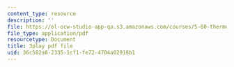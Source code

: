 ```yaml
---
content_type: resource
description: ''
file: https://ol-ocw-studio-app-qa.s3.amazonaws.com/courses/5-60-thermodynamics-kinetics-spring-2008/36c582a823351cf1fe724704a02918b1_dkHcgAzsvAk.pdf
file_type: application/pdf
resourcetype: Document
title: 3play pdf file
uid: 36c582a8-2335-1cf1-fe72-4704a02918b1
---
```

